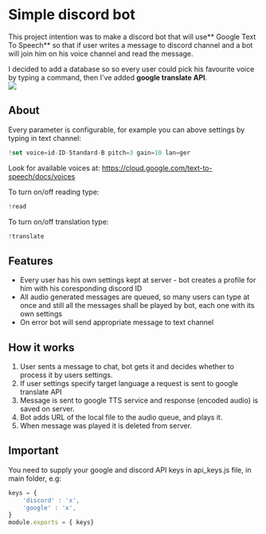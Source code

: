 Simple discord bot
===
This project intention was to make a discord bot that will use** Google Text To Speech** so that if user writes a message to discord channel and a
bot will join him on his voice channel and read the message.

I decided to add a database so so every user could pick his favourite voice by typing a command, then I've added **google translate API**.  
![](https://i.imgur.com/wIjPW2o.png)

About
--
Every parameter is configurable, for example you can above settings by typing in text channel:   
```javascript
!set voice=id-ID-Standard-B pitch=3 gain=10 lan=ger
```
Look for available voices at: https://cloud.google.com/text-to-speech/docs/voices  

To turn on/off reading type:  
```javascript
!read  
```
To turn on/off translation type:  
```javascript
!translate
```
Features  
--
- Every user has his own settings kept at server - bot creates a profile for him with his coresponding discord ID
- All audio generated messages are queued, so many users can type at once and still all the messages shall be played by bot, each one with its own settings  
- On error bot will send appropriate message to text channel

How it works 
--
1. User sents a message to chat, bot gets it and decides whether to process it by users settings.
2. If user settings specify target language a request is sent to google translate API
3. Message is sent to google TTS service and response (encoded audio) is saved on server.
4. Bot adds URL of the local file to the audio queue, and plays it.
5. When message was played it is deleted from server. 

Important 
--
You need to supply your google and discord API keys in api_keys.js file, in main folder, e.g:
```javascript
keys = {
    'discord' : 'x',
    'google' : 'x',    
}
module.exports = { keys}
